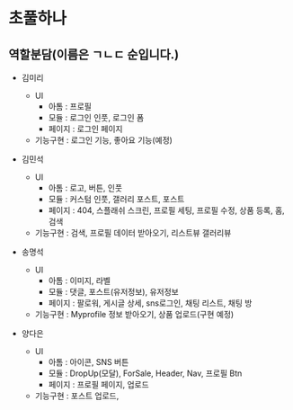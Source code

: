 # 초풀하나

## 역할분담(이름은 ㄱㄴㄷ 순입니다.)

- 김미리

  - UI
    - 아톰 : 프로필
    - 모듈 : 로그인 인풋, 로그인 폼
    - 페이지 : 로그인 페이지
  - 기능구현 : 로그인 기능, 좋아요 기능(예정)

- 김민석

  - UI
    - 아톰 : 로고, 버튼, 인풋
    - 모듈 : 커스텀 인풋, 갤러리 포스트, 포스트
    - 페이지 : 404, 스플래쉬 스크린, 프로필 세팅, 프로필 수정, 상품 등록, 홈, 검색
  - 기능구현 : 검색, 프로필 데이터 받아오기, 리스트뷰 갤러리뷰

- 송명석

  - UI
    - 아톰 : 이미지, 라벨
    - 모듈 : 댓글, 포스트(유저정보), 유저정보
    - 페이지 : 팔로워, 게시글 상세, sns로그인, 채팅 리스트, 채팅 방
  - 기능구현 : Myprofile 정보 받아오기, 상품 업로드(구현 예정)

- 양다은
  - UI
    - 아톰 : 아이콘, SNS 버튼
    - 모듈 : DropUp(모달), ForSale, Header, Nav, 프로필 Btn
    - 페이지 : 프로필 페이지, 업로드
  - 기능구현 : 포스트 업로드,
